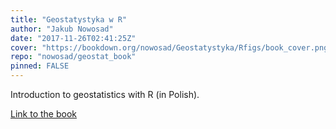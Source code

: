 ```yaml
---
title: "Geostatystyka w R"
author: "Jakub Nowosad"
date: "2017-11-26T02:41:25Z"
cover: "https://bookdown.org/nowosad/Geostatystyka/Rfigs/book_cover.png"
repo: "nowosad/geostat_book"
pinned: FALSE
---
```


Introduction to geostatistics with R (in Polish).

[Link to the book](https://bookdown.org/nowosad/Geostatystyka/)
